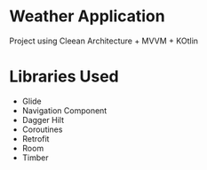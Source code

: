 # Weather Application

Project using Cleean Architecture + MVVM + KOtlin

# Libraries Used
* Glide
* Navigation Component
* Dagger Hilt
* Coroutines
* Retrofit 
* Room
* Timber




